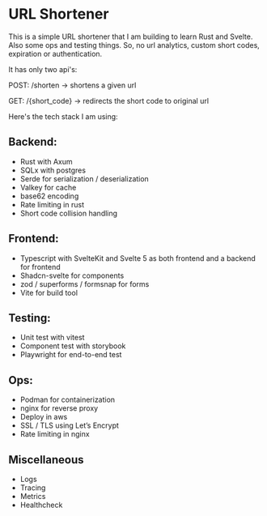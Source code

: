 # URL Shortener

This is a simple URL shortener that I am building to learn Rust and Svelte. Also some ops and testing things. So, no url analytics, custom short codes, expiration or authentication.

It has only two api's:

POST: /shorten -> shortens a given url

GET: /{short_code} -> redirects the short code to original url

Here's the tech stack I am using:

## Backend:

- Rust with Axum
- SQLx with postgres
- Serde for serialization / deserialization
- Valkey for cache
- base62 encoding
- Rate limiting in rust
- Short code collision handling

## Frontend:

- Typescript with SvelteKit and Svelte 5 as both frontend and a backend for frontend
- Shadcn-svelte for components
- zod / superforms / formsnap for forms
- Vite for build tool

## Testing:

- Unit test with vitest
- Component test with storybook
- Playwright for end-to-end test

## Ops:

- Podman for containerization
- nginx for reverse proxy
- Deploy in aws
- SSL / TLS using Let’s Encrypt
- Rate limiting in nginx

## Miscellaneous

- Logs
- Tracing
- Metrics
- Healthcheck
